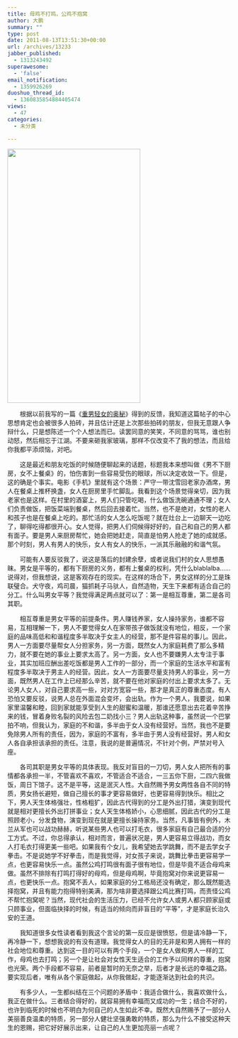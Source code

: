 ```yaml
---
title: 母鸡不打鸣，公鸡不抱窝
author: 大鹏
summary: ""
type: post
date: 2011-08-13T13:51:30+00:00
url: /archives/13233
jabber_published:
  - 1313243492
superawesome:
  - 'false'
email_notification:
  - 1359926269
duoshuo_thread_id:
  - 1360835854884405474
views:
  - 47
categories:
  - 未分类

---
```

[<img src="http://pengzhaoblog.files.wordpress.com/2011/08/20080531.gif" alt="" title="20080531" width="300" height="573" class="aligncenter size-full wp-image-13247" />][1]

　　根据以前我写的一篇《[重男轻女的奥秘][2]》得到的反馈，我知道这篇帖子的中心思想肯定也会被很多人拍砖，并且估计还是上次那些拍砖的朋友，但我无意跟人争辩什么，只是想陈述一个个人想法而已。读罢同意的笑笑，不同意的骂骂，谁也别动怒，然后相忘于江湖。不要来砸我家玻璃，那样不仅改变不了我的想法，而且给你我都平添烦恼，对吧。
  
　　这是最近和朋友吃饭的时候随便聊起来的话题，标题我本来想叫做《男不下厨房，女不上餐桌》的，怕伤害到一些容易受伤的眼球，所以决定收敛一下。但是，这的确是个事实。电影《手机》里就有这个场景：严守一带沈雪回老家办酒席，男人在餐桌上推杯换盏，女人在厨房里手忙脚乱。我看到这个场景觉得亲切，因为我老家也是这样。在村里的酒宴上，男人们只管吃喝，什么做饭洗碗通通不理；女人们负责做饭，把饭菜端到餐桌，然后回去接着忙。当然，也不是绝对，女性的老人和孩子也是在餐桌上吃的。那忙活的女人怎么吃饭呢？就在灶台上一边聊天一边吃了，聊得吃得都很开心。女人觉得，把男人们伺候得好好的，自己和自己的男人都有面子。要是男人来厨房帮忙，她会把她赶走，简直是怕男人抢走了她的成就感。那个时刻，男人有男人的快乐，女人有女人的快乐，一派其乐融融的和谐气氛。
  
　　可能有人要反驳我了，说这是落后的封建余孽，或者说我们村的女人思想愚昧。男女是平等的，都有下厨房的义务，都有上餐桌的权利，凭什么blablalba……说得对，但我想说，这是客观存在的现实。在这样的场合下，男女这样的分工是珠联璧合。犬守夜，鸡司晨，猫抓耗子马驮人，自然造物，天生下来都有适合自己的分工。什么叫男女平等？我觉得满足两点就可以了：第一是相互尊重，第二是各司其职。
  
　　相互尊重是男女平等的前提条件。男人赚钱养家，女人操持家务，谁都不容易，互相理解一下，男人不要觉得女人在家带孩子做饭就没有地位，相反，一个家庭的品味高低和和谐程度多半取决于女主人的经营，那不是件容易的事儿。因此，男人一方面要尽量帮女人分担家务，另一方面，既然女人为家庭耗费了那么多精力，就不要在她的事业上要求太高了。另一方面，女人也不要嫌男人太专注于事业，其实加班应酬出差吃饭都是男人工作的一部分，而一个家庭的生活水平和富有程度多半取决于男主人的经营。因此，女人一方面要尽量支持男人的事业，另一方面，既然男人在工作上已经那么辛苦，就不要在他对家庭的付出上要求太多了。无论男人女人，对自己要求高一些，对对方宽容一些，那才是真正的尊重态度。有人恐怕又要反驳，说男人总在外面混会变坏，会出轨。作为一个男人，我要说，如果家里温馨和睦，回到家就能享受到人生的甜蜜和温暖，那谁还愿意出去花着辛苦挣来的钱，冒着身败名裂的风险去包二奶找小三？男人出轨这种事，虽然说一个巴掌拍不响，但我认为，家庭的不和谐，多半由于女人没有经营好。当然，我也不是要免除男人所有的责任，因为，家庭的不富有，多半由于男人没有经营好。男人和女人各自承担该承担的责任。注意，我说的是普遍情况，不针对个例，严禁对号入座。
  
　　各司其职是男女平等的具体表现。我反对盲目的一刀切，男人女人把所有的事情都各承担一半，不管喜欢不喜欢，不管适合不适合，一三五你下厨，二四六我做饭，周日下馆子。这不是平等，这是泯灭人性。大自然赐予男女两性各自不同的特质，男女扬长避短，做自己擅长的事才更容易做好，也更容易得到快乐。相比之下，男人天生体格强壮，性格粗犷，因此古代得到的分工是外出打猎，演变到现代就是相对更擅长外出打拼事业；女人天生体格娇小，心思细腻，因此古代的分工是照顾老小，分发食物，演变到现在就是更擅长操持家务。当然，凡事皆有例外，木兰从军也可以战功赫赫，听说某些男人也可以打毛衣，很多家庭有自己最合适的分工方式。不过，你总得承认，相对而言，普遍状况是，男人更容易立得战功，而女人打毛衣打得更美一些吧。如果我有个女儿，我希望她去学跳舞，而不是去学女子拳击。不是说她学不好拳击，而是我觉得，对女孩子来说，跳舞比拳击更容易学一点，也更容易快乐一点。虽然公鸡打鸣很有面子很有地位，但是毕竟不适合母鸡来做。虽然不排除有打鸣打得好的母鸡，但是母鸡啊，毕竟抱窝对你来说更容易一点，也更快乐一点。抱窝不丢人，如果家庭的分工格局还没有确定，那么既然能选择抱窝，并且有能力抱得特别美满，那为啥非要选择跟公鸡比赛打鸣，而责怪公鸡不帮忙抱窝呢？当然，现代社会的生活压力，已经不允许女人或男人都只顾家庭或只顾事业，但面临抉择的时候，有适当的倾向而非盲目的“平等”，才是家庭长治久安的王道。
  
　　我知道很多女性读者看到我这个言论的第一反应是很愤怒，但是请冷静一下，再冷静一下，想想我说的有没有道理。我觉得女人的目的无非是和男人拥有一样的社会地位和尊重。达到这一目的可以有两个手段，一个是女人做和男人一样的工作，母鸡也去打鸣；另一个是让社会对女性天生适合的工作予以同样的尊重，抱窝也光荣。两个手段都不容易，前者是暂时的无奈之举，后者才是长远的幸福之路。要实现后者，唯有从各个家庭做起，从你我做起，才能逐渐达到社会的共识。
  
　　有多少人，一生都纠结在三个问题的矛盾中：我适合做什么，我喜欢做什么，我正在做什么。三者结合得好的，就容易拥有幸福而又成功的一生；结合不好的，也许到临死的时候也不明白为何自己的人生如此不幸。既然大自然赐予了一部分人美丽善良温柔的特质，另一部分人健壮坚强勇敢的特质，那么为什么不接受这种天生的恩赐，把它好好展示出来，让自己的人生更加亮丽一点呢？

 [1]: http://pengzhaoblog.files.wordpress.com/2011/08/20080531.gif
 [2]: http://pengzhaoblog.wordpress.com/2010/02/25/2010-02-26-%e9%87%8d%e7%94%b7%e8%bd%bb%e5%a5%b3%e7%9a%84%e5%a5%a5%e7%a7%98/
